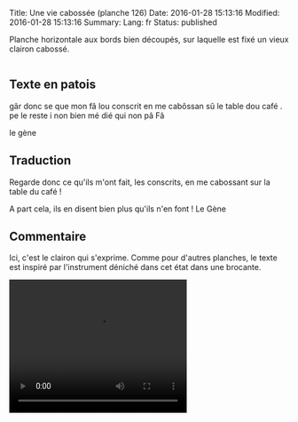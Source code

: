 Title: Une vie cabossée (planche 126)
Date: 2016-01-28 15:13:16
Modified: 2016-01-28 15:13:16
Summary: 
Lang: fr
Status: published

<p style="text-align:justify;">Planche horizontale aux bords bien découpés, sur laquelle est fixé un vieux clairon cabossé.

</p>

<figure class="image-block" style="float: center;">
  <img alt="" src="{static}/images/planche_126.png">
  <figcaption style="max-width: 609px"></figcaption>
</figure>


## Texte en patois
gâr donc se que mon fâ lou conscrit en me cabôssan sû le table dou café . pe le reste i non bien mé dié qui non pâ Fâ

le gène

## Traduction
Regarde donc ce qu'ils m'ont fait, les conscrits, en me cabossant sur la table du café !

A part cela, ils en disent bien plus qu'ils n'en font !
Le Gène

## Commentaire
Ici, c'est le clairon qui s'exprime.
Comme pour d'autres planches, le texte est inspiré par l'instrument déniché dans cet état dans une brocante.


<video width="320" height="240" controls>
  <source src="https://d1njpgd0ygatdn.cloudfront.net/video_126.mp4" type="video/mp4">
</video>
